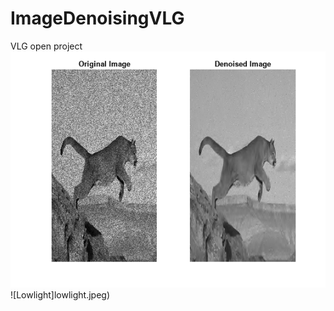 # ImageDenoisingVLG
VLG open project
![Image Denoising](WaveletDenoisingExample_07.png)
![Lowlight]lowlight.jpeg)
